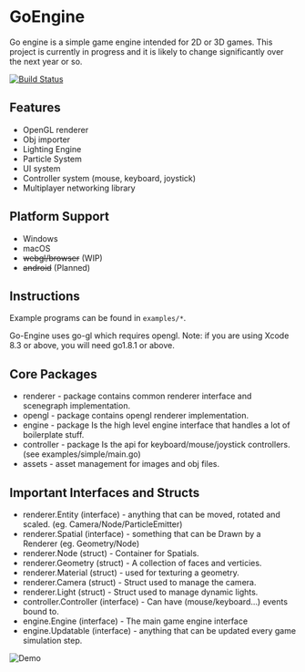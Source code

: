 # GoEngine

Go engine is a simple game engine intended for 2D or 3D games.
This project is currently in progress and it is likely to change significantly over the next year or so.

[![Build Status](https://travis-ci.org/walesey/go-engine.svg?branch=master)](https://travis-ci.org/walesey/go-engine)


## Features
* OpenGL renderer
* Obj importer
* Lighting Engine
* Particle System
* UI system
* Controller system (mouse, keyboard, joystick)
* Multiplayer networking library


## Platform Support
* Windows
* macOS
* ~~webgl/browser~~ (WIP)
* ~~android~~ (Planned)

## Instructions

Example programs can be found in `examples/*`.

Go-Engine uses go-gl which requires opengl.
Note: if you are using Xcode 8.3 or above, you will need go1.8.1 or above.

## Core Packages
* renderer - package contains common renderer interface and scenegraph implementation.
* opengl - package contains opengl renderer implementation.
* engine - package Is the high level engine interface that handles a lot of boilerplate stuff.
* controller - package Is the api for keyboard/mouse/joystick controllers. (see examples/simple/main.go)
* assets - asset management for images and obj files.

## Important Interfaces and Structs
* renderer.Entity (interface) - anything that can be moved, rotated and scaled. (eg. Camera/Node/ParticleEmitter)
* renderer.Spatial (interface) - something that can be Drawn by a Renderer (eg. Geometry/Node)
* renderer.Node (struct) - Container for Spatials.
* renderer.Geometry (struct) - A collection of faces and verticies.
* renderer.Material (struct) - used for texturing a geometry.
* renderer.Camera (struct) - Struct used to manage the camera.
* renderer.Light (struct) - Struct used to manage dynamic lights.
* controller.Controller (interface) - Can have (mouse/keyboard...) events bound to.
* engine.Engine (interface) - The main game engine interface
* engine.Updatable (interface) - anything that can be updated every game simulation step.

![Demo](http://i.imgur.com/toTtrxp.jpg)
